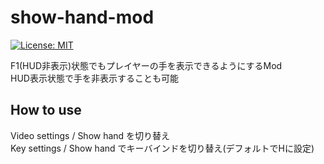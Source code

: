 # show-hand-mod

[![License: MIT](https://img.shields.io/badge/License-MIT-yellow.svg)](https://opensource.org/licenses/MIT)

F1(HUD非表示)状態でもプレイヤーの手を表示できるようにするMod  
HUD表示状態で手を非表示することも可能

## How to use
Video settings / Show hand を切り替え  
Key settings / Show hand でキーバインドを切り替え(デフォルトでHに設定)
